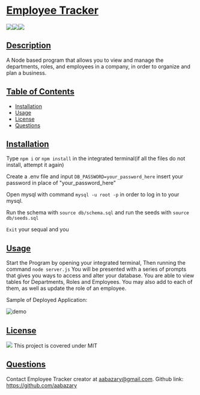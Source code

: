 # <ins>Employee Tracker</ins>
![](https://img.shields.io/badge/JavaScript-323330?style=for-the-badge&logo=javascript&logoColor=F7DF1E)![](https://img.shields.io/badge/Node.js-43853D?style=for-the-badge&logo=node.js&logoColor=white)![](https://img.shields.io/badge/MySQL-00000F?style=for-the-badge&logo=mysql&logoColor=white)
## <ins>Description</ins>
A Node based program that allows you to view and manage the departments, roles, and employees in a company, in order to organize and plan a business.
## <ins>Table of Contents</ins>
- [Installation](#installation)
- [Usage](#usage)
- [License](#license)
- [Questions](#questions)

## <ins>Installation</ins>
Type `npm i` or `npm install` in the integrated terminal(if all the files do not install, attempt it again)

Create a .env file and input `DB_PASSWORD=your_password_here` insert your password in place of "your_password_here"

Open mysql with command `mysql -u root -p` in order to log in to your mysql. 

Run the schema with `source db/schema.sql` and run the seeds with `source db/seeds.sql`

`Exit` your sequal and you

## <ins>Usage</ins>
Start the Program by opening your integrated terminal, Then running the command `node server.js` You will be presented with a series of prompts that gives you ways to access and alter your database. You are able to view tables for Departments, Roles and Employees. You may also add to each of them, as well as update the role of an employee. 

Sample of Deployed Application:

![demo](https://user-images.githubusercontent.com/85041715/131582642-67f0a557-aa44-4fb5-a418-8bd679e2a93d.gif)

## <ins>License</ins>
![](https://img.shields.io/badge/License-MIT%20-blue?style=flat-square)
This project is covered under MIT
## <ins>Questions</ins>
Contact Employee Tracker creator at aabazary@gmail.com. Github link: https://github.com/aabazary
